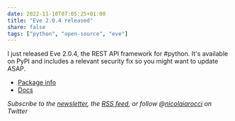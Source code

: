 ```yaml
---
date: 2022-11-10T07:05:25+01:00
title: "Eve 2.0.4 released"
share: false
tags: ["python", "open-source", "eve"]
---
```

I just released Eve 2.0.4, the REST API framework for #python. It's available
on PyPI and includes a relevant security fix so you might want to update ASAP.

- [Package info](https://pypi.org/project/Eve/2.0.4/) 
- [Docs](https://docs.python-eve.org/en/stable/) 

*Subscribe to the [newsletter][nl], the [RSS feed][rss], or follow @[nicolaiarocci][tw] on Twitter*

 [rss]: https://nicolaiarocci.com/index.xml
 [tw]: http://twitter.com/nicolaiarocci
 [nl]: https://nicolaiarocci.substack.com
